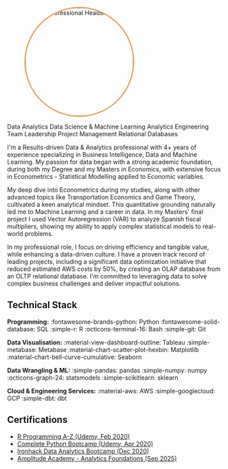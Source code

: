 <div class="profile-header-flex">
    
<figure class="profile-image-container">
        <img src="/assets/headshot.jpeg" 
             alt="Your Professional Headshot"
             class="profile-image" 
             style="border-radius: 50%; 
                    width: 250px; 
                    height: 250px; 
                    object-fit: cover;
                    border: 3px solid #E0A465;"> 
    </figure>
    
<div class="profile-text">
<div class="tag-container">
    <span class="tag">Data Analytics</span>
    <span class="tag">Data Science & Machine Learning</span>
    <span class="tag">Analytics Engineering</span>
    </div>
<div class="tag-container">
    <span class="tag">Team Leadership</span>
    <span class="tag">Project Management</span>
    <span class="tag">Relational Databases</span>
    </div>

<p>I'm a Results-driven Data & Analytics professional with 4+ years of experience specializing in Business Intelligence, Data and Machine Learning. My passion for data began with a strong academic foundation, during both my Degree and my Masters in Economics, with extensive focus in Econometrics - Statistical Modelling applied to Economic variables.</p>

<p>My deep dive into Econometrics during my studies, along with other advanced topics like Transportation Economics and Game Theory, cultivated a keen analytical mindset. This quantitative grounding naturally led me to Machine Learning and a career in data. In my Masters' final project I used Vector Autoregression (VAR) to analyze Spanish fiscal multipliers, showing my ability to apply complex statistical models to real-world problems.</p> </div> </div>
<p class="mt-lg">In my professional role, I focus on driving efficiency and tangible value, while enhancing a data-driven culture. I have a proven track record of leading projects, including a significant data optimization initiative that reduced estimated AWS costs by 50%, by creating an OLAP database from an OLTP relational database. I'm committed to leveraging data to solve complex business challenges and deliver impactful solutions.</p>

## Technical Stack
**Programming:**
<span class="tag"> :fontawesome-brands-python: Python</span>
<span class="tag"> :fontawesome-solid-database: SQL</span>
<span class="tag"> :simple-r: R</span>
<span class="tag"> :octicons-terminal-16: Bash</span>
<span class="tag"> :simple-git: Git</span>

**Data Visualisation:**
<span class="tag"> :material-view-dashboard-outline: Tableau</span>
<span class="tag"> :simple-metabase: Metabase</span>
<span class="tag"> :material-chart-scatter-plot-hexbin: Matplotlib</span>
<span class="tag"> :material-chart-bell-curve-cumulative: Seaborn</span>

**Data Wrangling & ML:**
<span class="tag"> :simple-pandas: pandas</span>
<span class="tag"> :simple-numpy: numpy</span>
<span class="tag"> :octicons-graph-24: statsmodels</span>
<span class="tag"> :simple-scikitlearn: sklearn</span>

**Cloud & Engineering Services:**
<span class="tag"> :material-aws: AWS</span>
<span class="tag"> :simple-googlecloud: GCP</span>
<span class="tag"> :simple-dbt: dbt</span>

## Certifications

* [R Programming A-Z (Udemy, Feb 2020)](https://www.udemy.com/certificate/UC-cd86bc93-02b8-4772-88e3-ccd138cc1e37/)
* [Complete Python Bootcamp (Udemy, Apr 2020)](https://www.udemy.com/certificate/UC-1e00b28a-1abd-406e-9640-ee3290cddf01/)
* [Ironhack Data Analytics Bootcamp (Dec 2020)](https://www.credential.net/8ff67d28-48de-4056-bea4-d4d332b309c5#acc.UjEficsn)
* [Amplitude Academy - Analytics Foundations (Sep 2025)](https://www.credly.com/badges/5cb393be-dda3-411c-af23-98c36cdfaf3e/linked_in_profile)